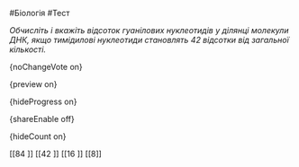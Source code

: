 #Біологія #Тест

*Обчисліть і вкажіть відсоток гуанілових нуклеотидів у ділянці молекули ДНК, якщо тимідилові нуклеотиди становлять 42 відсотки від загальної кількості.*

{noChangeVote on}

{preview on}

{hideProgress on}

{shareEnable off}

{hideCount on}

[[84 ]]
[[42 ]]
[[16 ]]
[[8]]
